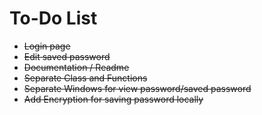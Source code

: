 
# To-Do List

- ~~Login page~~
- ~~Edit saved password~~
- ~~Documentation / Readme~~
- ~~Separate Class and Functions~~
- ~~Separate Windows for view password/saved password~~
- ~~Add Encryption for saving password locally~~